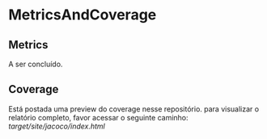 # MetricsAndCoverage

## Metrics
A ser concluído.
## Coverage
Está postada uma preview do coverage nesse repositório. para visualizar o relatório completo, favor acessar o seguinte caminho: *target/site/jacoco/index.html*
